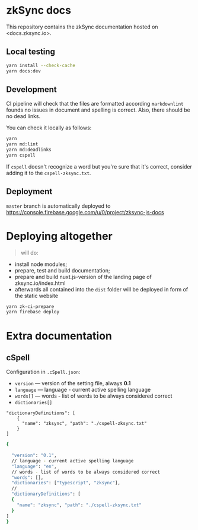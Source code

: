 
# zkSync docs

This repository contains the zkSync documentation hosted on <docs.zksync.io>.

## Local testing

```bash
yarn install --check-cache
yarn docs:dev
```

## Development

CI pipeline will check that the files are formatted according `markdownlint` founds no issues in document
and spelling is correct. Also, there should be no dead links.

You can check it locally as follows:

```bash
yarn
yarn md:lint
yarn md:deadlinks
yarn cspell
```

If `cspell` doesn't recognize a word but you're sure that it's correct, consider adding it to the `cspell-zksync.txt`.

## Deployment

`master` branch is automatically deployed to <https://console.firebase.google.com/u/0/project/zksync-js-docs>

# Deploying altogether

> will do:

* install node modules;
* prepare, test and build documentation;
* prepare and build nuxt.js-version of the landing page of zksync.io/index.html
* afterwards all contained into the `dist` folder will be deployed in form of the static website

```bash
yarn zk-ci-prepare
yarn firebase deploy
```

# Extra documentation

## cSpell

Configuration in `.cSpell.json`:
 * `version` — version of the setting file, always **0.1**
 * `language` — language - current active spelling language
 * `words[]` — words - list of words to be always considered correct
 * `dictionaries[]`
```
"dictionaryDefinitions": [
    {
      "name": "zksync", "path": "./cspell-zksync.txt"
    }
]
```

```bash
{
  
  "version": "0.1",
  // language - current active spelling language
  "language": "en",
  // words - list of words to be always considered correct
  "words": [],
  "dictionaries": ["typescript", "zksync"],
  //
  "dictionaryDefinitions": [
  { 
    "name": "zksync", "path": "./cspell-zksync.txt"
  }
]
}
```
